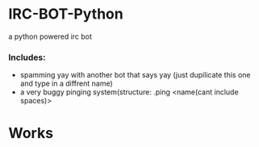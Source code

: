 # IRC-BOT-Python
a python powered irc bot
### Includes:
* spamming yay with another bot that says yay (just dupilicate this one and type in a diffrent name)
* a very buggy pinging system(structure: .ping <number of times> <name(cant include spaces)>
# Works
